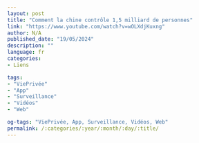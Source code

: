 ```yaml
---
layout: post
title: "Comment la chine contrôle 1,5 milliard de personnes"
link: "https://www.youtube.com/watch?v=wOLXdjKuxng"
author: N/A
published_date: "19/05/2024"
description: ""
language: fr
categories:
- Liens

tags:
- "ViePrivée"
- "App"
- "Surveillance"
- "Vidéos"
- "Web"

og-tags: "ViePrivée, App, Surveillance, Vidéos, Web"
permalink: /:categories/:year/:month/:day/:title/
---
```

